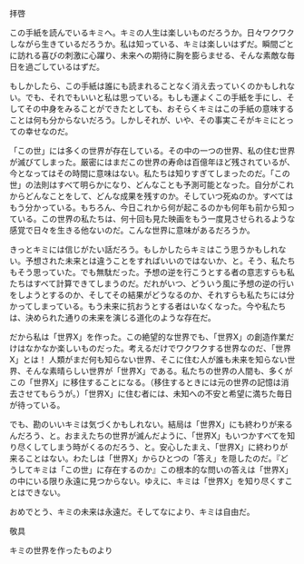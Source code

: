 
<!-- 自由なキミヘ -->

拝啓

この手紙を読んでいるキミへ。キミの人生は楽しいものだろうか。日々ワクワクしながら生きているだろうか。私は知っている、キミは楽しいはずだ。瞬間ごとに訪れる喜びの刺激に心躍り、未来への期待に胸を膨らませる、そんな素敵な毎日を過ごしているはずだ。

もしかしたら、この手紙は誰にも読まれることなく消え去っていくのかもしれない。でも、それでもいいと私は思っている。もしも運よくこの手紙を手にし、そしてその中身をみることができたとしても、おそらくキミはこの手紙の意味することは何も分からないだろう。しかしそれが、いや、その事実こそがキミにとっての幸せなのだ。

「この世」には多くの世界が存在している。その中の一つの世界、私の住む世界が滅びてしまった。厳密にはまだこの世界の寿命は百億年ほど残されているが、今となってはその時間に意味はない。私たちは知りすぎてしまったのだ。「この世」の法則はすべて明らかになり、どんなことも予測可能となった。自分がこれからどんなことをして、どんな成果を残すのか。そしていつ死ぬのか。すべてはもう分かっている。もちろん、今日これから何が起こるのかも何年も前から知っている。この世界の私たちは、何十回も見た映画をもう一度見させられるような感覚で日々を生きる他ないのだ。こんな世界に意味があるだろうか。

きっとキミには信じがたい話だろう。もしかしたらキミはこう思うかもしれない。予想された未来とは違うことをすればいいのではないか、と。そう、私たちもそう思っていた。でも無駄だった。予想の逆を行こうとする者の意志すらも私たちはすべて計算できてしまうのだ。だれがいつ、どういう風に予想の逆の行いをしようとするのか、そしてその結果がどうなるのか、それすらも私たちには分かってしまっている。もう未来に抗おうとする者はいなくなった。今や私たちは、決められた通りの未来を演じる道化のような存在だ。

だから私は「世界X」を作った。この絶望的な世界でも、「世界X」の創造作業だけはなかなか楽しいものだった。考えるだけでワクワクする世界なのだ、「世界X」とは！ 人類がまだ何も知らない世界、そこに住む人が誰も未来を知らない世界、そんな素晴らしい世界が「世界X」である。私たちの世界の人間も、多くがこの「世界X」に移住することになる。（移住するときには元の世界の記憶は消去させてもらうが。）「世界X」に住む者には、未知への不安と希望に満ちた毎日が待っている。

でも、勘のいいキミは気づくかもしれない。結局は「世界X」にも終わりが来るんだろう、と。おまえたちの世界が滅んだように、「世界X」もいつかすべてを知り尽くしてしまう時がくるのだろう、と。安心したまえ、「世界X」に終わりが来ることはない。わたしは「世界X」からひとつの「答え」を隠したのだ。『どうしてキミは「この世」に存在するのか』この根本的な問いの答えは「世界X」の中にいる限り永遠に見つからない。ゆえに、キミは「世界X」を知り尽くすことはできない。

おめでとう、キミの未来は永遠だ。そしてなにより、キミは自由だ。

敬具

キミの世界を作ったものより
